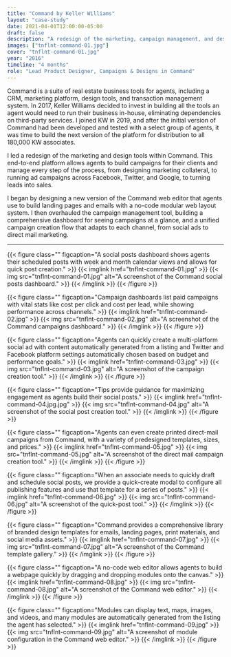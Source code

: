 ```yaml
---
title: "Command by Keller Williams"
layout: "case-study"
date: 2021-04-01T12:00:00-05:00
draft: false
description: "A redesign of the marketing, campaign management, and design tools for Command, a suite of CRM and sales tools for Keller Williams agents."
images: ["tnflnt-command-01.jpg"]
cover: "tnflnt-command-01.jpg"
year: "2016"
timeline: "4 months"
role: "Lead Product Designer, Campaigns & Designs in Command"
---
```


Command is a suite of real estate business tools for agents, including a CRM, marketing platform, design tools, and transaction management system. In 2017, Keller Williams decided to invest in building all the tools an agent would need to run their business in-house, eliminating dependencies on third-party services. I joined KW in 2019, and after the initial version of Command had been developed and tested with a select group of agents, it was time to build the next version of the platform for distribution to all 180,000 KW associates.

I led a redesign of the marketing and design tools within Command. This end-to-end platform allows agents to build campaigns for their clients and manage every step of the process, from designing marketing collateral, to running ad campaigns across Facebook, Twitter, and Google, to turning leads into sales.

I began by designing a new version of the Command web editor that agents use to build landing pages and emails with a no-code modular web layout system. I then overhauled the campaign management tool, building a comprehensive dashboard for seeing campaigns at a glance, and a unified campaign creation flow that adapts to each channel, from social ads to direct mail marketing.

---

{{< figure class="" figcaption="A social posts dashboard shows agents their scheduled posts with week and month calendar views and allows for quick post creation." >}}
{{< imglink href="tnflnt-command-01.jpg" >}}
{{< img src="tnflnt-command-01.jpg" alt="A screenshot of the Command social posts dashboard." >}}
{{< /imglink >}}
{{< /figure >}}

{{< figure class="" figcaption="Campaign dashboards list paid campaigns with vital stats like cost per click and cost per lead, while showing performance across channels." >}}
{{< imglink href="tnflnt-command-02.jpg" >}}
{{< img src="tnflnt-command-02.jpg" alt="A screenshot of the Command campaigns dashboard." >}}
{{< /imglink >}}
{{< /figure >}}

{{< figure class="" figcaption="Agents can quickly create a multi-platform social ad with content automatically generated from a listing and Twitter and Facebook platform settings automatically chosen based on budget and performance goals." >}}
{{< imglink href="tnflnt-command-03.jpg" >}}
{{< img src="tnflnt-command-03.jpg" alt="A screenshot of the campaign creation tool." >}}
{{< /imglink >}}
{{< /figure >}}

{{< figure class="" figcaption="Tips provide guidance for maximizing engagement as agents build their social posts." >}}
{{< imglink href="tnflnt-command-04.jpg.jpg" >}}
{{< img src="tnflnt-command-04.jpg" alt="A screenshot of the social post creation tool." >}}
{{< /imglink >}}
{{< /figure >}}

{{< figure class="" figcaption="Agents can even create printed direct-mail campaigns from Command, with a variety of predesigned templates, sizes, and prices." >}}
{{< imglink href="tnflnt-command-05.jpg" >}}
{{< img src="tnflnt-command-05.jpg" alt="A screenshot of the direct mail campaign creation tool." >}}
{{< /imglink >}}
{{< /figure >}}

{{< figure class="" figcaption="When an associate needs to quickly draft and schedule social posts, we provide a quick-create modal to configure all publishing features and use that template for a series of posts." >}}
{{< imglink href="tnflnt-command-06.jpg" >}}
{{< img src="tnflnt-command-06.jpg" alt="A screenshot of the quick-post tool." >}}
{{< /imglink >}}
{{< /figure >}}

{{< figure class="" figcaption="Command provides a comprehensive library of branded design templates for emails, landing pages, print materials, and social media assets." >}}
{{< imglink href="tnflnt-command-07.jpg" >}}
{{< img src="tnflnt-command-07.jpg" alt="A screenshot of the Command template gallery." >}}
{{< /imglink >}}
{{< /figure >}}

{{< figure class="" figcaption="A no-code web editor allows agents to build a webpage quickly by dragging and dropping modules onto the canvas." >}}
{{< imglink href="tnflnt-command-08.jpg" >}}
{{< img src="tnflnt-command-08.jpg" alt="A screenshot of the Command web editor." >}}
{{< /imglink >}}
{{< /figure >}}

{{< figure class="" figcaption="Modules can display text, maps, images, and videos, and many modules are automatically generated from the listing the agent has selected." >}}
{{< imglink href="tnflnt-command-09.jpg" >}}
{{< img src="tnflnt-command-09.jpg" alt="A screenshot of module configuration in the Command web editor." >}}
{{< /imglink >}}
{{< /figure >}}
